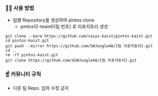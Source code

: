 ### 👋🏻 사용 방법
- 팀별 Repository를 생성하여 pintos clone
  - pintos12-team0{팀 번호} 로 리포지토리 생성

```
git clone --bare https://github.com/casys-kaist/pintos-kaist.git
cd pintos-kaist.git
git push --mirror https://github.com/SWJungle4A/{팀 리포지토리}.git
cd ..
rm -rf pintos-kaist.git
git clone https://github.com/$SWJungle4A/{팀 리포지토리}.git
```

### ☝️ 커뮤니티 규칙
- 다른 팀 Repo. 임의 수정 금지
